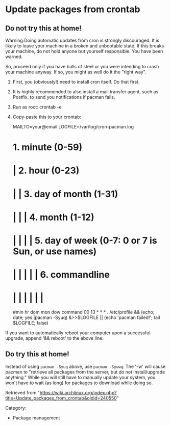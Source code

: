 Update packages from crontab
============================

Do not try this at home!
------------------------

Warning:Doing automatic updates from cron is strongly discouraged. It is
likely to leave your machine in a broken and unbootable state. If this
breaks your machine, do not hold anyone but yourself responsible. You
have been warned.

So, proceed only if you have balls of steel or you were intending to
crash your machine anyway. If so, you might as well do it the "right
way".

1.  First, you (obviously!) need to install cron itself. Do that first.
2.  It is highly recommended to also install a mail transfer agent, such
    as Postfix, to send you notifications if pacman fails.
3.  Run as root: crontab -e
4.  Copy-paste this to your crontab:

    MAILTO=your@email
    LOGFILE=/var/log/cron-pacman.log

    # 1. minute (0-59)
    # |   2. hour (0-23)
    # |   |   3. day of month (1-31)
    # |   |   |   4. month (1-12)
    # |   |   |   |   5. day of week (0-7: 0 or 7 is Sun, or use names)
    # |   |   |   |   |   6. commandline
    # |   |   |   |   |   |
    #min hr  dom mon dow command
    00   13   *   *   *  . /etc/profile && (echo; date; yes |pacman -Syuq) &>>$LOGFILE || (echo 'pacman failed!'; tail $LOGFILE; false)

If you want to automatically reboot your computer upon a successful
upgrade, append '&& reboot' to the above line.

Do try this at home!
--------------------

Instead of using `pacman -Syuq` above, use `pacman -Syuwq`. The '-w'
will cause pacman to "retrieve all packages from the server, but do not
install/upgrade anything." While you will still have to manually update
your system, you won't have to wait (as long) for packages to download
while doing so.

Retrieved from
"https://wiki.archlinux.org/index.php?title=Update_packages_from_crontab&oldid=240550"

Category:

-   Package management
